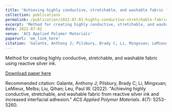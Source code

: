```yaml
---
title: "Achieving highly conductive, stretchable, and washable fabric from reactive silver ink and increased interfacial adhesion"
collection: publications
permalink: /publication/2022-07-01-highly-conductive-stretchable-fabric
excerpt: 'Method for creating highly conductive, stretchable, and washable fabric using reactive silver ink.'
date: 2022-07-01
venue: 'ACS Applied Polymer Materials'
paperurl: 'em_link_here'
citation: 'Galante, Anthony J; Pilsbury, Brady C; Li, Mingxuan; LeMieux, Melbs; Liu, Qihan; Leu, Paul W. (2022). &quot;Achieving highly conductive, stretchable, and washable fabric from reactive silver ink and increased interfacial adhesion.&quot; <i>ACS Applied Polymer Materials</i>. 4(7): 5253-5260.'
---
```

Method for creating highly conductive, stretchable, and washable fabric using reactive silver ink.

[Download paper here](em_link_here)

Recommended citation: Galante, Anthony J; Pilsbury, Brady C; Li, Mingxuan; LeMieux, Melbs; Liu, Qihan; Leu, Paul W. (2022). "Achieving highly conductive, stretchable, and washable fabric from reactive silver ink and increased interfacial adhesion." <i>ACS Applied Polymer Materials</i>. 4(7): 5253-5260.